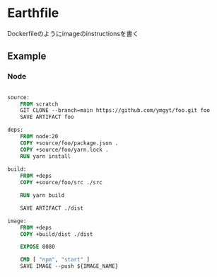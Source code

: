 # Earthfile

Dockerfileのようにimageのinstructionsを書く

## Example

### Node

```Dockerfile

source:
    FROM scratch
    GIT CLONE --branch=main https://github.com/ymgyt/foo.git foo
    SAVE ARTIFACT foo

deps:
    FROM node:20
    COPY +source/foo/package.json .
    COPY +source/foo/yarn.lock .
    RUN yarn install
    
build:
    FROM +deps
    COPY +source/foo/src ./src

    RUN yarn build

    SAVE ARTIFACT ./dist

image:
    FROM +deps
    COPY +build/dist ./dist

    EXPOSE 8080

    CMD [ "npm", "start" ]
    SAVE IMAGE --push ${IMAGE_NAME}
```
